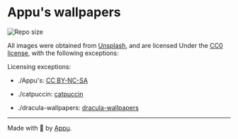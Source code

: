 # Appu's wallpapers

![Repo size](https://img.shields.io/github/repo-size/appuchias/backgrounds?style=for-the-badge)

All images were obtained from [Unsplash](https://unsplash.com/), and are licensed Under the [CC0 license](LICENSE), with the following exceptions:

Licensing exceptions:

- ./Appu's: [CC BY-NC-SA](https://creativecommons.org/licenses/by-nc-sa/3.0/legalcode)

- ./catpuccin: [catpuccin](https://github.com/catppuccin/wallpapers)

- ./dracula-wallpapers: [dracula-wallpapers](https://github.com/aynp/dracula-wallpapers)

---

Made with :black_heart: by [Appu](https://appu.ltd).
